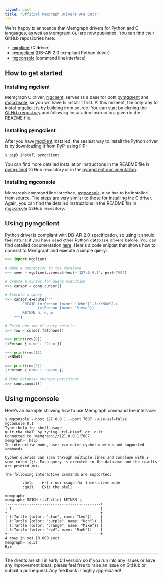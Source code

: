 ```yaml
---
layout: post
title: "Official Memgraph Drivers Are Out!"
---
```


We're happy to announce that Memgraph drivers for Python and C languages, as
well as Memgraph CLI are now published. You can find their GitHub repositories
here:

- [mgclient] (C driver)
- [pymgclient] (DB-API 2.0 compliant Python driver)
- [mgconsole] (command line interface)

## How to get started

### Installing mgclient

Memgraph C driver, [mgclient], serves as a base for both [pymgclient] and
[mgconsole], so you will have to install it first. At this moment, the only way
to install [mgclient] is by building from source. You can start by cloning the
[GitHub repository](https://github.com/memgraph/mgclient) and following
installation instructions given in the README file.

### Installing pymgclient

After you have [mgclient] installed, the easiest way to install the Python
driver is by downloading it from PyPI using PIP:

```bash
$ pip3 install pymgclient
```

You can find more detailed installation instructions in the README file in
[pymgclient] GitHub repository or in the [pymgclient
documentation](https://memgraph.github.io/pymgclient).

### Installing mgconsole

Memgraph command line interface, [mgconsole], also has to be installed from
source. The steps are very similar to those for installing the C driver. Again,
you can find the detailed instructions in the README file in [mgconsole] GitHub
repository.


## Using pymgclient

Python driver is compliant with DB-API 2.0 specification, so using it should
feel natural if you have used other Python database drivers before. You can
find detailed documentation [here](https://memgraph.github.io/pymgclient/).
Here's a code snippet that shows how to connect to Memgraph and execute a
simple query:

```python
>>> import mgclient

# Make a connection to the database
>>> conn = mgclient.connect(host='127.0.0.1', port=7687)

# Create a cursor for query execution
>>> cursor = conn.cursor()

# Execute a query
>>> cursor.execute("""
        CREATE (n:Person {name: 'John'})-[e:KNOWS]->
               (m:Person {name: 'Steve'})
        RETURN n, e, m
    """)

# Fetch one row of query results
>>> row = cursor.fetchone()

>>> print(row[0])
(:Person {'name': 'John'})

>>> print(row[1])
[:KNOWS]

>>> print(row[2])
(:Person {'name': 'Steve'})

# Make database changes persistent
>>> conn.commit()
```


## Using mgconsole

Here's an example showing how to use Memgraph command line interface:

```
$ mgconsole --host 127.0.0.1 --port 7687 --use-ssl=false
mgconsole 0.1
Type :help for shell usage
Quit the shell by typing Ctrl-D(eof) or :quit
Connected to 'memgraph://127.0.0.1:7687'
memgraph> :help
In interactive mode, user can enter cypher queries and supported commands.

Cypher queries can span through multiple lines and conclude with a
semi-colon (;). Each query is executed in the database and the results
are printed out.

The following interactive commands are supported:

        :help    Print out usage for interactive mode
        :quit    Exit the shell

memgraph>
memgraph> MATCH (t:Turtle) RETURN t;
+-------------------------------------------+
| t                                         |
+-------------------------------------------+
| (:Turtle {color: "blue", name: "Leo"})    |
| (:Turtle {color: "purple", name: "Don"})  |
| (:Turtle {color: "orange", name: "Mike"}) |
| (:Turtle {color: "red", name: "Raph"})    |
+-------------------------------------------+
4 rows in set (0.000 sec)
memgraph> :quit
Bye
```

***

The clients are still in early 0.1 version, so if you run into any issues or
have any improvement ideas, please feel free to raise an issue on GitHub or
submit a pull request. Any feedback is highly appreciated!

[mgclient]: https://github.com/memgraph/mgclient
[pymgclient]: https://github.com/memgraph/pymgclient
[mgconsole]: https://github.com/memgraph/mgconsole
